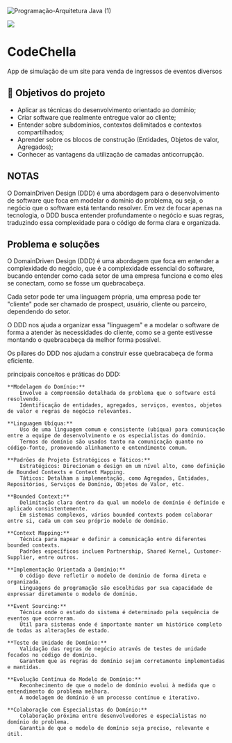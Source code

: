 ![Programação-Arquitetura Java (1)](https://github.com/jacqueline-oliveira/3699-java-domain-driven-design/assets/66698429/1337777b-95b9-4222-8f24-e01c0fb01f67)

![](https://img.shields.io/github/license/alura-cursos/android-com-kotlin-personalizando-ui)

# CodeChella

App de simulação de um site para venda de ingressos de eventos diversos

## 🔨 Objetivos do projeto

- Aplicar as técnicas do desenvolvimento orientado ao domínio;
- Criar software que realmente entregue valor ao cliente;
- Entender sobre subdomínios, contextos delimitados e contextos compartilhados;
- Aprender sobre os blocos de construção (Entidades, Objetos de valor, Agregados);
- Conhecer as vantagens da utilização de camadas anticorrupção.


## NOTAS

O DomainDriven Design (DDD) é uma abordagem para o desenvolvimento de software que foca em modelar o domínio do problema, ou seja, o negócio que o software está tentando resolver. 
Em vez de focar apenas na tecnologia, o DDD busca entender profundamente o negócio e suas regras, traduzindo essa complexidade para o código de forma clara e organizada.

## Problema e soluções

O DomainDriven Design (DDD) é uma abordagem que foca em entender a complexidade do negócio, que é a complexidade essencial do software, bucando entender como cada setor de uma empresa funciona e como eles se conectam, como se fosse um quebracabeça.

Cada setor pode ter uma linguagem própria, uma empresa pode ter "cliente" pode ser chamado de prospect, usuário, cliente ou parceiro, dependendo do setor.

O DDD nos ajuda a organizar essa "linguagem" e a modelar o software de forma a atender às necessidades do cliente, como se a gente estivesse montando o quebracabeça da melhor forma possível.

Os pilares do DDD nos ajudam a construir esse quebracabeça de forma eficiente. 

principais conceitos e práticas do DDD:

    **Modelagem do Domínio:**
        Envolve a compreensão detalhada do problema que o software está resolvendo.
        Identificação de entidades, agregados, serviços, eventos, objetos de valor e regras de negócio relevantes.

    **Linguagem Ubíqua:**
        Uso de uma linguagem comum e consistente (ubíqua) para comunicação entre a equipe de desenvolvimento e os especialistas do domínio.
        Termos do domínio são usados tanto na comunicação quanto no código-fonte, promovendo alinhamento e entendimento comum.

    **Padrões de Projeto Estratégicos e Táticos:**
        Estratégicos: Direcionam o design em um nível alto, como definição de Bounded Contexts e Context Mapping.
        Táticos: Detalham a implementação, como Agregados, Entidades, Repositórios, Serviços de Domínio, Objetos de Valor, etc.

    **Bounded Context:**
        Delimitação clara dentro da qual um modelo de domínio é definido e aplicado consistentemente.
        Em sistemas complexos, vários bounded contexts podem colaborar entre si, cada um com seu próprio modelo de domínio.

    **Context Mapping:**
        Técnica para mapear e definir a comunicação entre diferentes bounded contexts.
        Padrões específicos incluem Partnership, Shared Kernel, Customer-Supplier, entre outros.

    **Implementação Orientada a Domínio:**
        O código deve refletir o modelo de domínio de forma direta e organizada.
        Linguagens de programação são escolhidas por sua capacidade de expressar diretamente o modelo de domínio.

    **Event Sourcing:**
        Técnica onde o estado do sistema é determinado pela sequência de eventos que ocorreram.
        Útil para sistemas onde é importante manter um histórico completo de todas as alterações de estado.

    **Teste de Unidade de Domínio:**
        Validação das regras de negócio através de testes de unidade focados no código de domínio.
        Garantem que as regras do domínio sejam corretamente implementadas e mantidas.

    **Evolução Contínua do Modelo de Domínio:**
        Reconhecimento de que o modelo de domínio evolui à medida que o entendimento do problema melhora.
        A modelagem de domínio é um processo contínuo e iterativo.

    **Colaboração com Especialistas do Domínio:**
        Colaboração próxima entre desenvolvedores e especialistas no domínio do problema.
        Garantia de que o modelo de domínio seja preciso, relevante e útil.